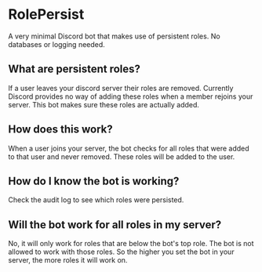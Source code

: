 # RolePersist
A very minimal Discord bot that makes use of persistent roles.
No databases or logging needed.

## What are persistent roles?
If a user leaves your discord server their roles are removed.
Currently Discord provides no way of adding these roles when a member rejoins your server.
This bot makes sure these roles are actually added.

## How does this work?
When a user joins your server, the bot checks for all roles that were added to that user and never removed.
These roles will be added to the user.

## How do I know the bot is working?
Check the audit log to see which roles were persisted.

## Will the bot work for all roles in my server?
No, it will only work for roles that are below the bot's top role.
The bot is not allowed to work with those roles.
So the higher you set the bot in your server, the more roles it will work on.
